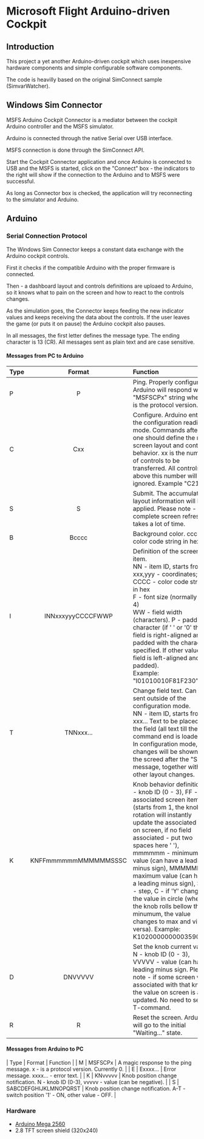 # Microsoft Flight Arduino-driven Cockpit

## Introduction

This project a yet another Arduino-driven cockpit which uses inexpensive hardware components and simple configurable software components.

The code is heavilly based on the original SimConnect sample (SimvarWatcher).

## Windows Sim Connector

MSFS Arduino Cockpit Connector is a mediator between the cockpit Arduino controller and the MSFS simulator.

Arduino is connected through the native Serial over USB interface.

MSFS connection is done through the SimConnect API.

Start the Cockpit Connector application and once Arduino is connected to USB and the MSFS is started, click on the "Connect" box - the indicators to the right will show if the connection to the Arduino and to MSFS were successful.

As long as Connector box is checked, the application will try reconnecting to the simulator and Arduino.

## Arduino 

### Serial Connection Protocol

The Windows Sim Connector keeps a constant data exchange with the Arduino cockpit controls.

First it checks if the compatible Arduino with the proper firmware is connected.

Then - a dashboard layout and controls definitions are uploaed to Arduino, so it knows what to pain on the screen and how to react to the controls changes.

As the simulation goes, the Connector keeps feeding the new indicator values and keeps receiving the data about the controls. If the user leaves the game (or puts it on pause) the Arduino cockpit also pauses.

In all messages, the first letter defines the message type. The ending character is 13 (CR). All messages sent as plain text and are case sensitive.


#### Messages from PC to Arduino
| Type | Format | Function |
| :--- | :---: | :--- |
| P | P | Ping. Properly configured Arduino will respond with "MSFSCPx" string where x is the protocol version. |
| C | Cxx | Configure. Arduino enters the configuration reading mode. Commands after this one should define the new screen layout and controls behavior. xx is the number of controls to be transferred. All controls above this number will be ignored. Example "С21". |
| S | S | Submit. The accumulated layout information will be applied. Please note - the complete screen refresh takes a lot of time. |
| B | Bcccc | Background color. cccc - color code string in hex. |
| I | INNxxxyyyCCCCFWWP | Definition of the screen item. <br/>NN - item ID, starts from 1<br/> xxx,yyy - coordinates; <br/> CCCC - color code string in hex <br/> F - font size (normally 1-4)<br/>WW - field width (characters). P - padding character (if ' ' or '0' the field is right-aligned and padded with the character specified. If other value - field is left-aligned and not padded). <br/>Example: "I01010010F81F230" |
| T | TNNxxx... | Change field text. Can be sent outside of the configuration mode. <br/> NN - item ID, starts from 1<br/>xxx... Text to be placed in the field (all text till the command end is loaded). In configuration mode, text changes will be shown on the screed after the "S" message, together with all other layout changes. |
| K | KNFFmmmmmmMMMMMMSSSC | Knob behavior definition. N - knob ID (0 - 3),  FF - associated screen item ID (starts from 1, the knob rotation will instantly update the associated field on screen, if no field associated - put two spaces here '  '), mmmmmm - minimum value (can have a leading minus sign), MMMMMM - maximum value (can have a leading minus sign), SSS - step, C - if 'Y' change the value in circle (when the knob rolls bellow the minumum, the value changes to max and vise versa). Example: K102000000000359001Y  |
| D | DNVVVVV | Set the knob current value. N - knob ID (0 - 3), VVVVV - value (can have a leading minus sign. Please note - if some screen was associated with that knob - the value on screen is also updated. No need to send a T-command. |
| R | R | Reset the screen. Arduino will go to the initial "Waiting..." state. |

#### Messages from Arduino to PC
| Type | Format | Function |
| M | MSFSCPx | A magic response to the ping message. x - is a protocol version. Currently 0. |
| E | Exxxx... | Error message. xxxx... - error text. |
| K | KNvvvvv  | Knob position change notification. N - knob ID (0-3), vvvvv - value (can be negative). |
| S | SABCDEFGHIJKLMNOPQRST | Knob position change notification. A-T - switch position '1' - ON, other value - OFF. |

### Hardware

 * [Arduino Mega 2560](http://www.banggood.com/Mega2560-R3-ATmega2560-16AU-Control-Board-With-USB-Cable-For-Arduino-p-73020.html?p=M908156347868201609Y)
 * 2.8 TFT screen shield (320x240)
